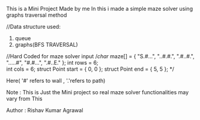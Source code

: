 This is a Mini Project Made by me
In this i made a simple maze solver using graphs traversal method

//Data structure used:
1. queue 
2. graphs(BFS TRAVERSAL)


//Hard Coded for maze solver input 
    /*char* maze[] = {
        "S.#...",
        "..#.#.",
        ".#..#.",
        ".....#",
        "#.#...",
        ".#..E."
    };
    int rows = 6;  
    int cols = 6; 
    struct Point start = { 0, 0 }; 
    struct Point end = { 5, 5 }; */

Here( '#' refers to wall , '.'refers to path)

Note : This is Just the Mini project so  real maze solver functionalities may vary from This

Author : Rishav Kumar Agrawal